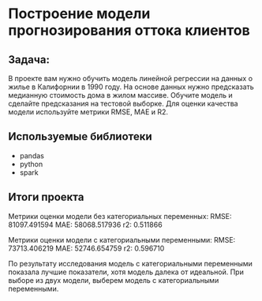 # Построение модели прогнозирования оттока клиентов


## Задача:

В проекте вам нужно обучить модель линейной регрессии на данных о жилье в Калифорнии в 1990 году. На основе данных нужно предсказать медианную стоимость дома в жилом массиве. Обучите модель и сделайте предсказания на тестовой выборке. Для оценки качества модели используйте метрики RMSE, MAE и R2.


## Используемые библиотеки
- pandas
- python
- spark


## Итоги проекта

Метрики оценки модели без категориальных переменных: 
RMSE: 81097.491594
MAE: 58068.517936
r2: 0.511866

Метрики оценки модели с категориальными переменными: 
RMSE: 73713.406219
MAE: 52746.654759
r2: 0.596710

По результату исследования модель с категориальными переменными показала лучшие показатели, хотя модель далека от идеальной. При выборе из двух модели, выберем модель с категориальными переменными.

```python

```

